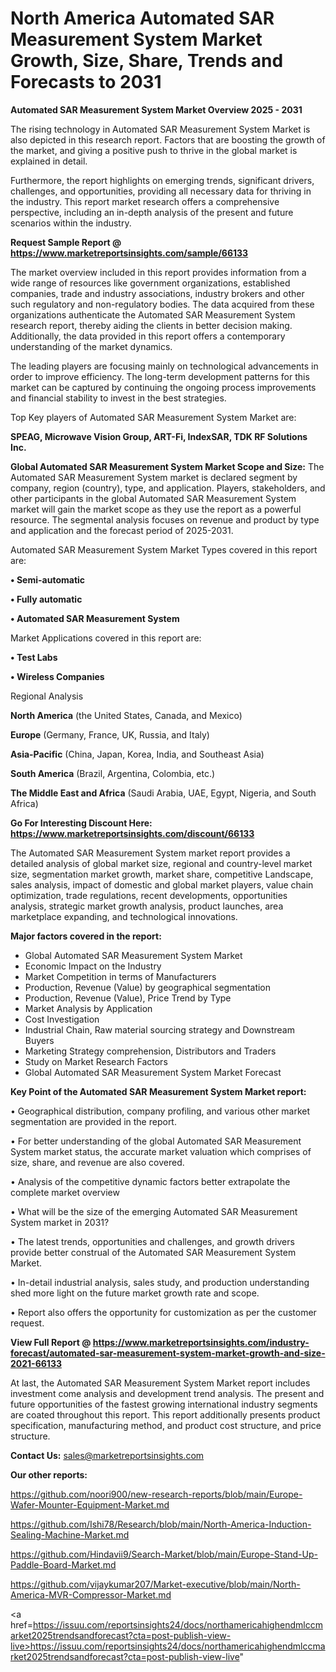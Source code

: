 # North America Automated SAR Measurement System Market Growth, Size, Share, Trends and Forecasts to 2031

<Strong> Automated SAR Measurement System Market Overview 2025 - 2031</strong>

The rising technology in Automated SAR Measurement System Market is also depicted in this research report. Factors that are boosting the growth of the market, and giving a positive push to thrive in the global market is explained in detail.

Furthermore, the report highlights on emerging trends, significant drivers, challenges, and opportunities, providing all necessary data for thriving in the industry. This report market research offers a comprehensive perspective, including an in-depth analysis of the present and future scenarios within the industry.

<strong>Request Sample Report @ <a href=https://www.marketreportsinsights.com/sample/66133>https://www.marketreportsinsights.com/sample/66133</a></strong>

The market overview included in this report provides information from a wide range of resources like government organizations, established companies, trade and industry associations, industry brokers and other such regulatory and non-regulatory bodies. The data acquired from these organizations authenticate the Automated SAR Measurement System research report, thereby aiding the clients in better decision making. Additionally, the data provided in this report offers a contemporary understanding of the market dynamics.

The leading players are focusing mainly on technological advancements in order to improve efficiency. The long-term development patterns for this market can be captured by continuing the ongoing process improvements and financial stability to invest in the best strategies.

Top Key players of Automated SAR Measurement System Market are:

<strong>SPEAG, Microwave Vision Group, ART-Fi, IndexSAR, TDK RF Solutions Inc.</strong>

<strong><b>Global Automated SAR Measurement System Market Scope and Size:</b></strong>
The Automated SAR Measurement System market is declared segment by company, region (country), type, and application. Players, stakeholders, and other participants in the global Automated SAR Measurement System market will gain the market scope as they use the report as a powerful resource. The segmental analysis focuses on revenue and product by type and application and the forecast period of 2025-2031.

Automated SAR Measurement System Market Types covered in this report are:

<strong>• Semi-automatic

• Fully automatic

• Automated SAR Measurement System</strong>

Market Applications covered in this report are:

<strong>• Test Labs

• Wireless Companies</strong> 

Regional Analysis

<strong>North America</strong> (the United States, Canada, and Mexico)

<strong>Europe</strong> (Germany, France, UK, Russia, and Italy)

<strong>Asia-Pacific</strong> (China, Japan, Korea, India, and Southeast Asia)

<strong>South America</strong> (Brazil, Argentina, Colombia, etc.)

<strong>The Middle East and Africa</strong> (Saudi Arabia, UAE, Egypt, Nigeria, and South Africa)

<strong>Go For Interesting Discount Here: <a href=https://www.marketreportsinsights.com/discount/66133>https://www.marketreportsinsights.com/discount/66133</a></strong>

The Automated SAR Measurement System market report provides a detailed analysis of global market size, regional and country-level market size, segmentation market growth, market share, competitive Landscape, sales analysis, impact of domestic and global market players, value chain optimization, trade regulations, recent developments, opportunities analysis, strategic market growth analysis, product launches, area marketplace expanding, and technological innovations.

<strong><b>Major factors covered in the report:</b></strong>
<ul>
  <li>Global Automated SAR Measurement System Market </li>
  <li>Economic Impact on the Industry</li>
  <li>Market Competition in terms of Manufacturers</li>
  <li>Production, Revenue (Value) by geographical segmentation</li>
  <li>Production, Revenue (Value), Price Trend by Type</li>
  <li>Market Analysis by Application</li>
  <li>Cost Investigation</li>
  <li>Industrial Chain, Raw material sourcing strategy and Downstream Buyers</li>
  <li>Marketing Strategy comprehension, Distributors and Traders</li>
  <li>Study on Market Research Factors</li>
  <li>Global Automated SAR Measurement System Market Forecast</li>
</ul>

<strong><b>Key Point of the Automated SAR Measurement System Market report:</b></strong>

• Geographical distribution, company profiling, and various other market segmentation are provided in the report.

• For better understanding of the global Automated SAR Measurement System market status, the accurate market valuation which comprises of size, share, and revenue are also covered.

• Analysis of the competitive dynamic factors better extrapolate the complete market overview

• What will be the size of the emerging Automated SAR Measurement System market in 2031?

• The latest trends, opportunities and challenges, and growth drivers provide better construal of the Automated SAR Measurement System Market.

• In-detail industrial analysis, sales study, and production understanding shed more light on the future market growth rate and scope.

• Report also offers the opportunity for customization as per the customer request.

<strong><b>View Full Report @ <a href=https://www.marketreportsinsights.com/industry-forecast/automated-sar-measurement-system-market-growth-and-size-2021-66133>https://www.marketreportsinsights.com/industry-forecast/automated-sar-measurement-system-market-growth-and-size-2021-66133</a></b></strong>


At last, the Automated SAR Measurement System Market report includes investment come analysis and development trend analysis. The present and future opportunities of the fastest growing international industry segments are coated throughout this report. This report additionally presents product specification, manufacturing method, and product cost structure, and price structure.

<strong>Contact Us:</strong>
sales@marketreportsinsights.com

<strong>Our other reports:</strong>

<a href=https://github.com/noori900/new-research-reports/blob/main/Europe-Wafer-Mounter-Equipment-Market.md>https://github.com/noori900/new-research-reports/blob/main/Europe-Wafer-Mounter-Equipment-Market.md</a>

<a href=https://github.com/Ishi78/Research/blob/main/North-America-Induction-Sealing-Machine-Market.md>https://github.com/Ishi78/Research/blob/main/North-America-Induction-Sealing-Machine-Market.md</a>

<a href=https://github.com/Hindavii9/Search-Market/blob/main/Europe-Stand-Up-Paddle-Board-Market.md>https://github.com/Hindavii9/Search-Market/blob/main/Europe-Stand-Up-Paddle-Board-Market.md</a>

<a href=https://github.com/vijaykumar207/Market-executive/blob/main/North-America-MVR-Compressor-Market.md>https://github.com/vijaykumar207/Market-executive/blob/main/North-America-MVR-Compressor-Market.md</a>

<a href=https://issuu.com/reportsinsights24/docs/northamericahighendmlccmarket2025trendsandforecast?cta=post-publish-view-live>https://issuu.com/reportsinsights24/docs/northamericahighendmlccmarket2025trendsandforecast?cta=post-publish-view-live</a>"
